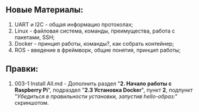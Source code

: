 ## Новые Материалы:
1. UART и I2C - общая информацио протоколах;
2. Linux - файловая система, команды, преимущества, работа с пакетами, SSH;
3. Docker - принцип работы, команды?, как собрать контейнер;
4. ROS - введение в фреймворк, общие понятия, принцип работы;

## Правки:
1. 003-1 Install All.md - Дополнить раздел "**2. Начало работы с Raspberry Pi**", подраздел "**2.3 Установка Docker**", пункт **2**, подпункт "*Убедиться в правильности установки, запустив hello-образ:*" скриншотом.
